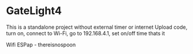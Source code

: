 # GateLight4

This is a standalone project without external timer or internet
Upload code, turn on, connect to Wi-Fi, go to 192.168.4.1, set on/off time thats it



Wifi
ESPap - thereisnospoon
